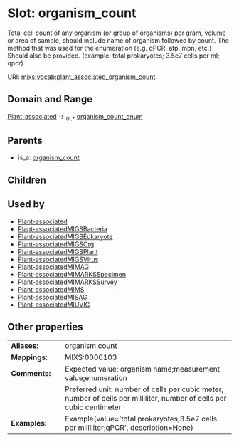 
# Slot: organism_count


Total cell count of any organism (or group of organisms) per gram, volume or area of sample, should include name of organism followed by count. The method that was used for the enumeration (e.g. qPCR, atp, mpn, etc.) Should also be provided. (example: total prokaryotes; 3.5e7 cells per ml; qpcr)

URI: [mixs.vocab:plant_associated_organism_count](https://w3id.org/mixs/vocab/plant_associated_organism_count)


## Domain and Range

[Plant-associated](Plant-associated.md) &#8594;  <sub>0..\*</sub> [organism_count_enum](organism_count_enum.md)

## Parents

 *  is_a: [organism_count](organism_count.md)

## Children


## Used by

 * [Plant-associated](Plant-associated.md)
 * [Plant-associatedMIGSBacteria](Plant-associatedMIGSBacteria.md)
 * [Plant-associatedMIGSEukaryote](Plant-associatedMIGSEukaryote.md)
 * [Plant-associatedMIGSOrg](Plant-associatedMIGSOrg.md)
 * [Plant-associatedMIGSPlant](Plant-associatedMIGSPlant.md)
 * [Plant-associatedMIGSVirus](Plant-associatedMIGSVirus.md)
 * [Plant-associatedMIMAG](Plant-associatedMIMAG.md)
 * [Plant-associatedMIMARKSSpecimen](Plant-associatedMIMARKSSpecimen.md)
 * [Plant-associatedMIMARKSSurvey](Plant-associatedMIMARKSSurvey.md)
 * [Plant-associatedMIMS](Plant-associatedMIMS.md)
 * [Plant-associatedMISAG](Plant-associatedMISAG.md)
 * [Plant-associatedMIUVIG](Plant-associatedMIUVIG.md)

## Other properties

|  |  |  |
| --- | --- | --- |
| **Aliases:** | | organism count |
| **Mappings:** | | MIXS:0000103 |
| **Comments:** | | Expected value: organism name;measurement value;enumeration |
|  | | Preferred unit: number of cells per cubic meter, number of cells per milliliter, number of cells per cubic centimeter |
| **Examples:** | | Example(value='total prokaryotes;3.5e7 cells per milliliter;qPCR', description=None) |

